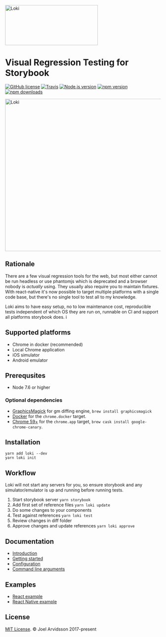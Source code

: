 <img src="https://user-images.githubusercontent.com/378279/27998811-43b9906e-6515-11e7-835a-6f596506cc46.png" width="300" height="130" alt="Loki" />

# Visual Regression Testing for Storybook

[![GitHub license](https://img.shields.io/npm/l/loki.svg)](https://github.com/oblador/loki/blob/master/LICENSE) [![Travis](https://img.shields.io/travis/oblador/loki.svg)](https://travis-ci.org/oblador/loki) [![Node.js version](https://img.shields.io/node/v/loki.svg)](https://npmjs.com/package/loki) [![npm version](https://img.shields.io/npm/v/loki.svg)](https://npmjs.com/package/loki) [![npm downloads](https://img.shields.io/npm/dm/loki.svg)](https://npmjs.com/package/loki)

<img src="https://user-images.githubusercontent.com/378279/28074070-f0052fac-6657-11e7-8a9d-398a12d2d6a8.png" width="672" height="494" alt="Loki" />

## Rationale

There are a few visual regression tools for the web, but most either cannot be run headless or use phantomjs which is deprecated and a browser nobody is _actually_ using. They usually also require you to maintain fixtures. With react-native it's now possible to target multiple platforms with a single code base, but there's no single tool to test all to my knowledge.

Loki aims to have easy setup, no to low maintenance cost, reproducible tests independent of which OS they are run on, runnable on CI and support all platforms storybook does.
i
## Supported platforms

- Chrome in docker (recommended)
- Local Chrome application
- iOS simulator
- Android emulator

## Prerequsites

- Node 7.6 or higher

### Optional dependencies

- [GraphicsMagick](http://www.graphicsmagick.org) for gm diffing engine, `brew install graphicsmagick`
- [Docker](https://www.docker.com/community-edition#/download) for the `chrome.docker` target.
- [Chrome 59+](https://www.google.se/chrome/browser/desktop/) for the `chrome.app` target, `brew cask install google-chrome-canary`.

## Installation

```
yarn add loki --dev
yarn loki init
```

## Workflow

Loki will not start any servers for you, so ensure storybook and any simulator/emulator is up and running before running tests.

1.  Start storybook server
    `yarn storybook`
2.  Add first set of reference files
    `yarn loki update`
3.  Do some changes to your components
4.  Test against references
    `yarn loki test`
5.  Review changes in diff folder
6.  Approve changes and update references
    `yarn loki approve`

## Documentation

- [Introduction](https://loki.js.org/)
- [Getting started](https://loki.js.org/getting-started.html)
- [Configuration](https://loki.js.org/configuration.html)
- [Command line arguments](https://loki.js.org/command-line-arguments.html)

## Examples

- [React example](https://github.com/oblador/loki/tree/master/examples/react)
- [React Native example](https://github.com/oblador/loki/tree/master/examples/react-native)

## License

[MIT License](http://opensource.org/licenses/mit-license.html). © Joel Arvidsson 2017-present
